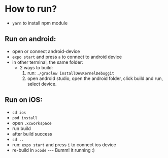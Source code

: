 # How to run?
- `yarn` to install npm module

## Run on android:
- open or connect android-device
- `expo start` and press `a` to connect to android device
- in other terminal, the same folder:
  - 2 ways to build:
	1. run: `./gradlew installDevKernelDebuggit`
	2. open android studio, open the android folder, click build and run, select device.

## Run on iOS:
- `cd ios`
- `pod install`
- open `.xcworkspace`
- run build
- after build success
- `cd ..`
- run: `expo start` and press `i` to connect ios device
- re-build in `xcode`
--- Bumm! it running :)
